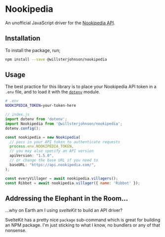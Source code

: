 # Nookipedia

An unofficial JavaScript driver for the [Nookipedia API](https://api.nookipedia.com/).

## Installation

To install the package, run;

```sh
npm install --save @willsterjohnson/nookipedia
```

## Usage

The best practice for this library is to place your Nookipedia API token in a `.env` file, and to load it with the [`dotenv`](https://github.com/motdotla/dotenv) module.

```sh
# .env
NOOKIPEDIA_TOKEN=your-token-here
```

```js
// index.js
import dotenv from 'dotenv';
import Nookipedia from '@willsterjohnson/nookipedia';
dotenv.config();

const nookipedia = new Nookipedia(
  // pass in your API token to authenticate requests
  process.env.NOOKIPEDIA_TOKEN,
  // you may also specify an API version
  apiVersion: "1.5.0",
  // or change the base URL if you need to
  baseURL: "https://api.nookipedia.com/",
);

const everyVillager = await nookipedia.villagers();
const Ribbot = await nookipedia.villager({ name: 'Ribbot' });
```

## Addressing the Elephant in the Room...

...why on Earth am I using _svelteKit_ to build an API driver?

SvelteKit has a pretty nice `package` sub-command which is great for building an NPM package.
I'm just sticking to what I know, no bundlers or any of that nonsense.
